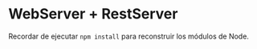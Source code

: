 # WebServer + RestServer

Recordar de ejecutar ```npm install``` para reconstruir los módulos de Node.
